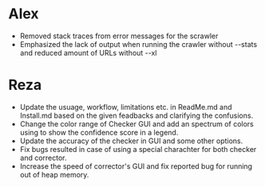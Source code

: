 # Alex
- Removed stack traces from error messages for the scrawler
- Emphasized the lack of output when running the crawler without --stats and reduced amount of URLs without --xl

# Reza
- Update the usuage, workflow, limitations etc. in ReadMe.md and Install.md based on the given feadbacks and clarifying the confusions.
- Change the color range of Checker GUI and add an spectrum of colors using to show the confidence score in a legend.
- Update the accuracy of the checker in GUI and some other options.
- Fix bugs resulted in case of using a special charachter for both checker and corrector.
- Increase the speed of corrector's GUI and fix reported bug for running out of heap memory.
